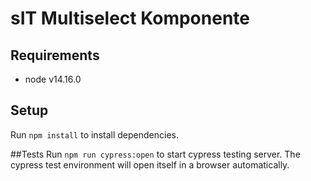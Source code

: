 # sIT Multiselect Komponente

## Requirements
+ node v14.16.0

## Setup
Run `npm install` to install dependencies.

##Tests
Run `npm run cypress:open` to start cypress testing server. 
The cypress test environment will open itself in a browser automatically.